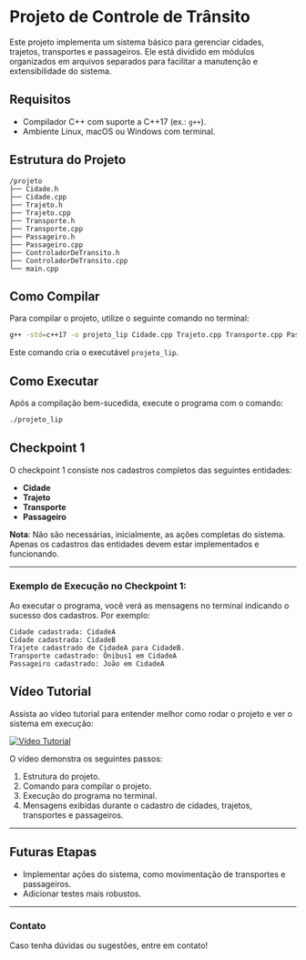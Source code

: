 
# Projeto de Controle de Trânsito

Este projeto implementa um sistema básico para gerenciar cidades, trajetos, transportes e passageiros. Ele está dividido em módulos organizados em arquivos separados para facilitar a manutenção e extensibilidade do sistema.

## Requisitos

- Compilador C++ com suporte a C++17 (ex.: `g++`).
- Ambiente Linux, macOS ou Windows com terminal.

## Estrutura do Projeto

```
/projeto
├── Cidade.h
├── Cidade.cpp
├── Trajeto.h
├── Trajeto.cpp
├── Transporte.h
├── Transporte.cpp
├── Passageiro.h
├── Passageiro.cpp
├── ControladorDeTransito.h
├── ControladorDeTransito.cpp
└── main.cpp
```

## Como Compilar

Para compilar o projeto, utilize o seguinte comando no terminal:

```bash
g++ -std=c++17 -o projeto_lip Cidade.cpp Trajeto.cpp Transporte.cpp Passageiro.cpp ControladorDeTransito.cpp main.cpp
```

Este comando cria o executável `projeto_lip`.

## Como Executar

Após a compilação bem-sucedida, execute o programa com o comando:

```bash
./projeto_lip
```

## Checkpoint 1

O checkpoint 1 consiste nos cadastros completos das seguintes entidades:

- **Cidade**
- **Trajeto**
- **Transporte**
- **Passageiro**

**Nota**: Não são necessárias, inicialmente, as ações completas do sistema. Apenas os cadastros das entidades devem estar implementados e funcionando.

---

### Exemplo de Execução no Checkpoint 1:

Ao executar o programa, você verá as mensagens no terminal indicando o sucesso dos cadastros. Por exemplo:

```
Cidade cadastrada: CidadeA
Cidade cadastrada: CidadeB
Trajeto cadastrado de CidadeA para CidadeB.
Transporte cadastrado: Ônibus1 em CidadeA
Passageiro cadastrado: João em CidadeA
```

## Vídeo Tutorial

Assista ao vídeo tutorial para entender melhor como rodar o projeto e ver o sistema em execução:

[![Vídeo Tutorial](https://img.youtube.com/vi/ZEo67lbaZEI/0.jpg)](https://youtu.be/ZEo67lbaZEI)

O vídeo demonstra os seguintes passos:
1. Estrutura do projeto.
2. Comando para compilar o projeto.
3. Execução do programa no terminal.
4. Mensagens exibidas durante o cadastro de cidades, trajetos, transportes e passageiros.

---

## Futuras Etapas

- Implementar ações do sistema, como movimentação de transportes e passageiros.
- Adicionar testes mais robustos.

---

### Contato

Caso tenha dúvidas ou sugestões, entre em contato!
